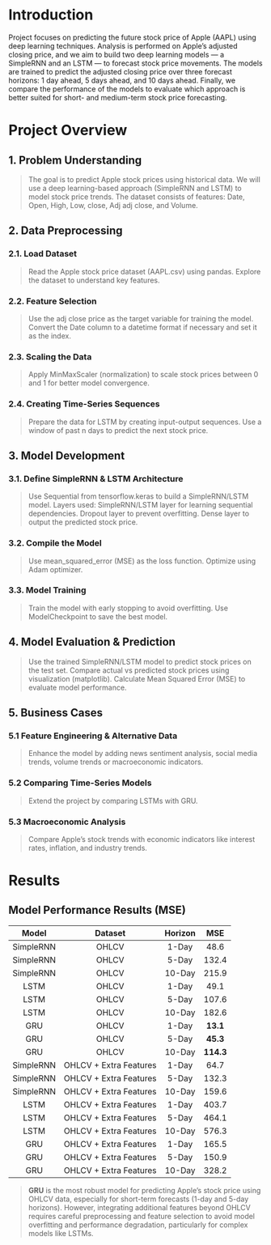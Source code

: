 # Introduction

Project focuses on predicting the future stock price of Apple (AAPL) using deep learning techniques. Analysis is performed on Apple’s adjusted closing price, and we aim to build two deep learning models — a SimpleRNN and an LSTM — to forecast stock price movements. The models are trained to predict the adjusted closing price over three forecast horizons: 1 day ahead, 5 days ahead, and 10 days ahead. Finally, we compare the performance of the models to evaluate which approach is better suited for short- and medium-term stock price forecasting.

# Project Overview

## 1. Problem Understanding

> The goal is to predict Apple stock prices using historical data.
> We will use a deep learning-based approach (SimpleRNN and LSTM) to model stock price trends.
> The dataset consists of features: Date, Open, High, Low, close, Adj adj close, and Volume.

## 2. Data Preprocessing

### 2.1. Load Dataset

> Read the Apple stock price dataset (AAPL.csv) using pandas.
> Explore the dataset to understand key features.

### 2.2. Feature Selection

> Use the adj close price as the target variable for training the model.
> Convert the Date column to a datetime format if necessary and set it as the index.

### 2.3. Scaling the Data

> Apply MinMaxScaler (normalization) to scale stock prices between 0 and 1 for better model convergence.

### 2.4. Creating Time-Series Sequences

> Prepare the data for LSTM by creating input-output sequences.
> Use a window of past n days to predict the next stock price.

## 3. Model Development

### 3.1. Define SimpleRNN & LSTM Architecture

> Use Sequential from tensorflow.keras to build a SimpleRNN/LSTM model.
> Layers used:
  > SimpleRNN/LSTM layer for learning sequential dependencies.
  > Dropout layer to prevent overfitting.
  > Dense layer to output the predicted stock price.

### 3.2. Compile the Model

> Use mean_squared_error (MSE) as the loss function.
> Optimize using Adam optimizer.

### 3.3. Model Training

> Train the model with early stopping to avoid overfitting.
> Use ModelCheckpoint to save the best model.

## 4. Model Evaluation & Prediction

> Use the trained SimpleRNN/LSTM model to predict stock prices on the test set.
> Compare actual vs predicted stock prices using visualization (matplotlib).
> Calculate Mean Squared Error (MSE) to evaluate model performance.

## 5. Business Cases

### 5.1 Feature Engineering & Alternative Data

> Enhance the model by adding news sentiment analysis, social media trends, volume trends or macroeconomic indicators.

### 5.2 Comparing Time-Series Models

> Extend the project by comparing LSTMs with GRU.

### 5.3 Macroeconomic Analysis

> Compare Apple’s stock trends with economic indicators like interest rates, inflation, and industry trends.

# Results

## Model Performance Results (MSE)

| Model      | Dataset                          | Horizon | MSE   |
|:----------:|:--------------------------------:|:--------:|:-------:|
| SimpleRNN | OHLCV                            | 1-Day  | 48.6 |
| SimpleRNN | OHLCV                            | 5-Day  | 132.4 |
| SimpleRNN | OHLCV                            | 10-Day | 215.9 |
| LSTM      | OHLCV                            | 1-Day  | 49.1 |
| LSTM      | OHLCV                            | 5-Day  | 107.6 |
| LSTM      | OHLCV                            | 10-Day | 182.6 |
| GRU       | OHLCV                            | 1-Day  | **13.1** |
| GRU       | OHLCV                            | 5-Day  | **45.3** |
| GRU       | OHLCV                            | 10-Day | **114.3** |
| SimpleRNN | OHLCV + Extra Features            | 1-Day  | 64.7 |
| SimpleRNN | OHLCV + Extra Features            | 5-Day  | 132.3 |
| SimpleRNN | OHLCV + Extra Features            | 10-Day | 159.6 |
| LSTM      | OHLCV + Extra Features            | 1-Day  | 403.7 |
| LSTM      | OHLCV + Extra Features            | 5-Day  | 464.1 |
| LSTM      | OHLCV + Extra Features            | 10-Day | 576.3 |
| GRU       | OHLCV + Extra Features            | 1-Day  | 165.5 |
| GRU       | OHLCV + Extra Features            | 5-Day  | 150.9 |
| GRU       | OHLCV + Extra Features            | 10-Day | 328.2 |


> **GRU** is the most robust model for predicting Apple’s stock price using OHLCV data, especially for short-term forecasts (1-day and 5-day horizons). However, integrating additional features beyond OHLCV requires careful preprocessing and feature selection to avoid model overfitting and performance degradation, particularly for complex models like LSTMs.

